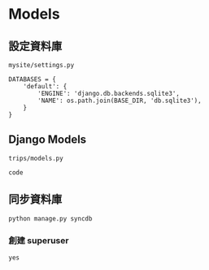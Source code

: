 # Models

## 設定資料庫
`mysite/settings.py`

```
DATABASES = {
    'default': {
        'ENGINE': 'django.db.backends.sqlite3',
        'NAME': os.path.join(BASE_DIR, 'db.sqlite3'),
    }
}
```

## Django Models

`trips/models.py`
```
code
```


## 同步資料庫
```
python manage.py syncdb
```

### 創建 superuser
```
yes
```
